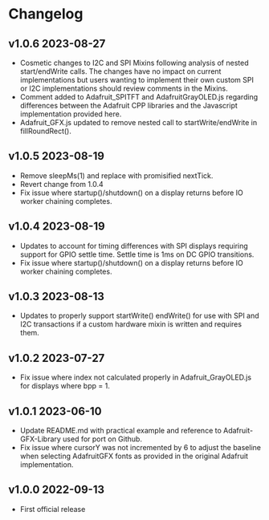 # Changelog

## v1.0.6 2023-08-27

- Cosmetic changes to I2C and SPI Mixins following analysis of nested start/endWrite calls.
  The changes have no impact on current implementations but users wanting to implement their
  own custom SPI or I2C implementations should review comments in the Mixins.
- Comment added to Adafruit_SPITFT and AdafruitGrayOLED.js regarding differences between the
  Adafruit CPP libraries and the Javascript implementation provided here.
- Adafruit_GFX.js updated to remove nested call to startWrite/endWrite in fillRoundRect().

## v1.0.5 2023-08-19

- Remove sleepMs(1) and replace with promisified nextTick.
- Revert change from 1.0.4 
- Fix issue where startup()/shutdown() on a display returns before IO worker chaining completes.

## v1.0.4 2023-08-19

- Updates to account for timing differences with SPI displays requiring support for GPIO settle time.  Settle time is 1ms on DC GPIO transitions.
- Fix issue where startup()/shutdown() on a display returns before IO worker chaining completes.

## v1.0.3 2023-08-13

- Updates to properly support startWrite() endWrite() for use with SPI and I2C transactions if a custom hardware mixin is written and requires them.

## v1.0.2 2023-07-27

- Fix issue where index not calculated properly in Adafruit_GrayOLED.js for displays where bpp = 1.

## v1.0.1 2023-06-10

- Update README.md with practical example and reference to Adafruit-GFX-Library used for port on Github.
- Fix issue where cursorY was not incremented by 6 to adjust the baseline when selecting AdafruitGFX fonts as provided in the original Adafruit implementation.

## v1.0.0 2022-09-13

- First official release
